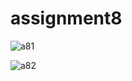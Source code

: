 # assignment8

![a81](https://github.com/probirroy/assignment8/assets/9416408/7b4dbcf0-d741-4867-90ed-d3e5d08cf9b2)

![a82](https://github.com/probirroy/assignment8/assets/9416408/d4213226-e10f-4c00-9bc2-19e396c3b6e5)
